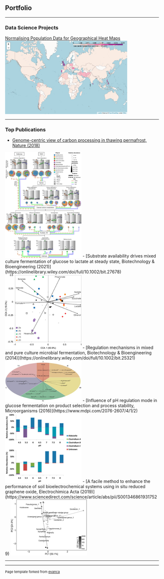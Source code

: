 ## Portfolio

---

### Data Science Projects

[Normalising Population Data for Geographical Heat Maps](https://rdhoelzle.github.io/population_heat_maps/)
<img src="https://github.com/RDhoelzle/population_heat_maps/blob/main/Images/scaled_immi_map.jpg?raw=true" width="400"/>

---

### Top Publications

- [Genome-centric view of carbon processing in thawing permafrost, Nature (2018)](https://www.nature.com/articles/s41586-018-0338-1)
<img src="https://github.com/RDhoelzle/RDhoelzle.github.io/blob/master/images/permafrost.png" width="250"/> 
- [Substrate availability drives mixed culture fermentation of glucose to lactate at steady state, Biotechnology & Bioengineering (2021)](https://onlinelibrary.wiley.com/doi/full/10.1002/bit.27678)
<img src="https://github.com/RDhoelzle/RDhoelzle.github.io/blob/master/images/loading_rate.jpg" width="250"/> 
- [Regulation mechanisms in mixed and pure culture microbial fermentation, Biotechnology & Bioengineering (2014)](https://onlinelibrary.wiley.com/doi/full/10.1002/bit.25321)
<img src="https://github.com/RDhoelzle/RDhoelzle.github.io/blob/master/images/fermentation_pathways.jpg" width="250"/> 
- [Influence of pH regulation mode in glucose fermentation on product selection and process stability, Microorganisms (2016)](https://www.mdpi.com/2076-2607/4/1/2)
<img src="https://github.com/RDhoelzle/RDhoelzle.github.io/blob/master/images/ph_regulation.jpg" width="250"/> 
- [A facile method to enhance the performance of soil bioelectrochemical systems using in situ reduced graphene oxide, Electrochimica Acta (2019)](https://www.sciencedirect.com/science/article/abs/pii/S0013468619317529)
<img src="https://github.com/RDhoelzle/RDhoelzle.github.io/blob/master/images/graphene_oxide.jpg" width="250"/> 

---




---
<p style="font-size:11px">Page template forked from <a href="https://github.com/evanca/quick-portfolio">evanca</a></p>
<!-- Remove above link if you don't want to attibute -->
